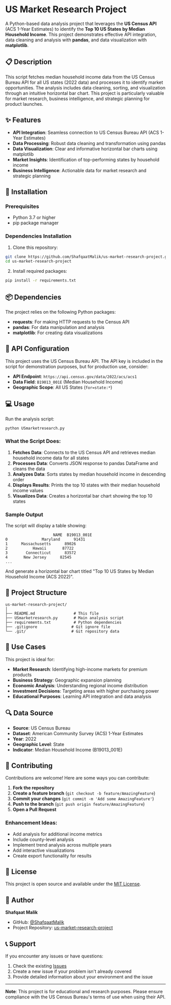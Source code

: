 # US Market Research Project

A Python-based data analysis project that leverages the **US Census API** (ACS 1-Year Estimates) to identify the **Top 10 US States by Median Household Income**. This project demonstrates effective API integration, data cleaning and analysis with **pandas**, and data visualization with **matplotlib**.

## 📋 Description

This script fetches median household income data from the US Census Bureau API for all US states (2022 data) and processes it to identify market opportunities. The analysis includes data cleaning, sorting, and visualization through an intuitive horizontal bar chart. This project is particularly valuable for market research, business intelligence, and strategic planning for product launches.

## ✨ Features

- **API Integration**: Seamless connection to US Census Bureau API (ACS 1-Year Estimates)
- **Data Processing**: Robust data cleaning and transformation using pandas
- **Data Visualization**: Clear and informative horizontal bar charts using matplotlib
- **Market Insights**: Identification of top-performing states by household income
- **Business Intelligence**: Actionable data for market research and strategic planning

## 🚀 Installation

### Prerequisites
- Python 3.7 or higher
- pip package manager

### Dependencies Installation

1. Clone this repository:
```bash
git clone https://github.com/ShafqaatMalik/us-market-research-project.git
cd us-market-research-project
```

2. Install required packages:
```bash
pip install -r requirements.txt
```

## 📦 Dependencies

The project relies on the following Python packages:

- **requests**: For making HTTP requests to the Census API
- **pandas**: For data manipulation and analysis
- **matplotlib**: For creating data visualizations

## 🔑 API Configuration

This project uses the US Census Bureau API. The API key is included in the script for demonstration purposes, but for production use, consider:

- **API Endpoint**: `https://api.census.gov/data/2022/acs/acs1`
- **Data Field**: `B19013_001E` (Median Household Income)
- **Geographic Scope**: All US States (`for=state:*`)

## 💻 Usage

Run the analysis script:

```bash
python USmarketresearch.py
```

### What the Script Does:

1. **Fetches Data**: Connects to the US Census API and retrieves median household income data for all states
2. **Processes Data**: Converts JSON response to pandas DataFrame and cleans the data
3. **Analyzes Data**: Sorts states by median household income in descending order
4. **Displays Results**: Prints the top 10 states with their median household income values
5. **Visualizes Data**: Creates a horizontal bar chart showing the top 10 states

### Sample Output

The script will display a table showing:
```
                     NAME  B19013_001E
0               Maryland      91431
1      Massachusetts      89026
2           Hawaii       87722
3        Connecticut      83572
4       New Jersey      82545
...
```

And generate a horizontal bar chart titled "Top 10 US States by Median Household Income (ACS 2022)".

## 📁 Project Structure

```
us-market-research-project/
│
├── README.md                 # This file
├── USmarketresearch.py       # Main analysis script
├── requirements.txt          # Python dependencies
├── .gitignore               # Git ignore file
└── .git/                    # Git repository data
```

## 🎯 Use Cases

This project is ideal for:

- **Market Research**: Identifying high-income markets for premium products
- **Business Strategy**: Geographic expansion planning
- **Economic Analysis**: Understanding regional income distribution
- **Investment Decisions**: Targeting areas with higher purchasing power
- **Educational Purposes**: Learning API integration and data analysis

## 🔍 Data Source

- **Source**: US Census Bureau
- **Dataset**: American Community Survey (ACS) 1-Year Estimates
- **Year**: 2022
- **Geographic Level**: State
- **Indicator**: Median Household Income (B19013_001E)

## 🤝 Contributing

Contributions are welcome! Here are some ways you can contribute:

1. **Fork the repository**
2. **Create a feature branch** (`git checkout -b feature/AmazingFeature`)
3. **Commit your changes** (`git commit -m 'Add some AmazingFeature'`)
4. **Push to the branch** (`git push origin feature/AmazingFeature`)
5. **Open a Pull Request**

### Enhancement Ideas:
- Add analysis for additional income metrics
- Include county-level analysis
- Implement trend analysis across multiple years
- Add interactive visualizations
- Create export functionality for results

## 📄 License

This project is open source and available under the [MIT License](LICENSE).

## 👤 Author

**Shafqaat Malik**

- GitHub: [@ShafqaatMalik](https://github.com/ShafqaatMalik)
- Project Repository: [us-market-research-project](https://github.com/ShafqaatMalik/us-market-research-project)

## 📞 Support

If you encounter any issues or have questions:

1. Check the existing [Issues](https://github.com/ShafqaatMalik/us-market-research-project/issues)
2. Create a new issue if your problem isn't already covered
3. Provide detailed information about your environment and the issue

---

**Note**: This project is for educational and research purposes. Please ensure compliance with the US Census Bureau's terms of use when using their API.